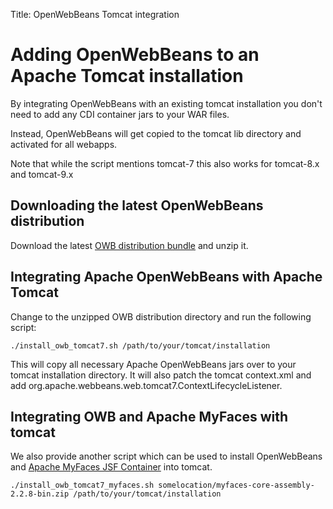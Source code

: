 Title: OpenWebBeans Tomcat integration

# Adding OpenWebBeans to an Apache Tomcat installation

By integrating OpenWebBeans with an existing tomcat installation you don't need to add any CDI container jars to your WAR files.

Instead, OpenWebBeans will get copied to the tomcat lib directory and activated for all webapps.

Note that while the script mentions tomcat-7 this also works for tomcat-8.x and tomcat-9.x

## Downloading the latest OpenWebBeans distribution

Download the latest [OWB distribution bundle](download.html) and unzip it.

## Integrating Apache OpenWebBeans with Apache Tomcat

Change to the unzipped OWB distribution directory and run the following script:

    ./install_owb_tomcat7.sh /path/to/your/tomcat/installation

This will copy all necessary Apache OpenWebBeans jars over to your tomcat installation directory.
It will also patch the tomcat context.xml and add org.apache.webbeans.web.tomcat7.ContextLifecycleListener.

## Integrating OWB and Apache MyFaces with tomcat

We also provide another script which can be used to install OpenWebBeans and [Apache MyFaces JSF Container](http://myfaces.apache.org) into tomcat.

    ./install_owb_tomcat7_myfaces.sh somelocation/myfaces-core-assembly-2.2.8-bin.zip /path/to/your/tomcat/installation
